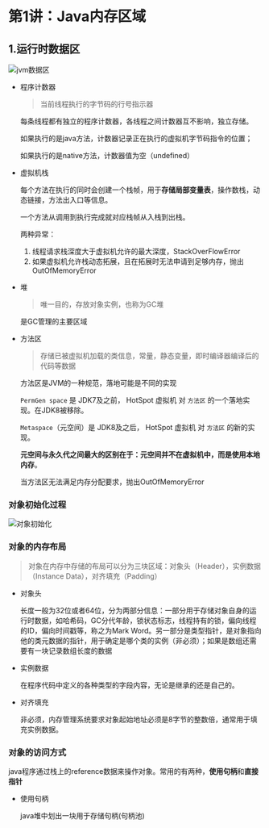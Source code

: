 # 第1讲：Java内存区域

## 1.运行时数据区

![jvm数据区](https://markdown-image-upload.oss-cn-beijing.aliyuncs.com/img/jvm%E6%95%B0%E6%8D%AE%E5%8C%BA.png)

- 程序计数器

  > 当前线程执行的字节码的行号指示器

  每条线程都有独立的程序计数器，各线程之间计数器互不影响，独立存储。

  如果执行的是java方法，计数器记录正在执行的虚拟机字节码指令的位置；

  如果执行的是native方法，计数器值为空（undefined）

- 虚拟机栈

  每个方法在执行的同时会创建一个栈帧，用于**存储局部变量表**，操作数栈，动态链接，方法出入口等信息。

  一个方法从调用到执行完成就对应栈帧从入栈到出栈。

  两种异常：

  1. 线程请求栈深度大于虚拟机允许的最大深度，StackOverFlowError
  2. 如果虚拟机允许栈动态拓展，且在拓展时无法申请到足够内存，抛出OutOfMemoryError

- 堆

  > 唯一目的，存放对象实例，也称为GC堆

  是GC管理的主要区域

- 方法区

  > 存储已被虚拟机加载的类信息，常量，静态变量，即时编译器编译后的代码等数据

  方法区是JVM的一种规范，落地可能是不同的实现

  `PermGen space` 是 JDK7及之前， HotSpot 虚拟机 对 `方法区` 的一个落地实现。在JDK8被移除。

  `Metaspace`（元空间）是 JDK8及之后， HotSpot 虚拟机 对 `方法区` 的新的实现。

  **元空间与永久代之间最大的区别在于：元空间并不在虚拟机中，而是使用本地内存**。

  当方法区无法满足内存分配要求，抛出OutOfMemoryError



### **对象初始化过程**

![对象初始化](https://markdown-image-upload.oss-cn-beijing.aliyuncs.com/img/%E5%AF%B9%E8%B1%A1%E5%88%9D%E5%A7%8B%E5%8C%96.png)

### 对象的内存布局

> 对象在内存中存储的布局可以分为三块区域：对象头（Header），实例数据（Instance Data），对齐填充（Padding）

- 对象头

  长度一般为32位或者64位，分为两部分信息：一部分用于存储对象自身的运行时数据，如哈希码，GC分代年龄，锁状态标志，线程持有的锁，偏向线程的ID，偏向时间戳等，称之为Mark Word。另一部分是类型指针，是对象指向他的类元数据的指针，用于确定是哪个类的实例（非必须）；如果是数组还需要有一块记录数组长度的数据

- 实例数据

  在程序代码中定义的各种类型的字段内容，无论是继承的还是自己的。

- 对齐填充

  非必须，内存管理系统要求对象起始地址必须是8字节的整数倍，通常用于填充实例数据。

### 对象的访问方式

java程序通过栈上的reference数据来操作对象。常用的有两种，**使用句柄**和**直接指针**

- 使用句柄

  java堆中划出一块用于存储句柄(句柄池)
